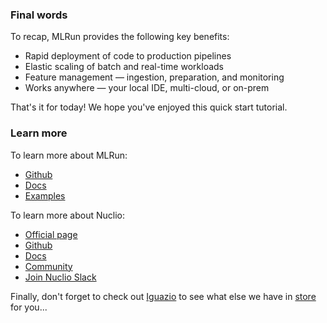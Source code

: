 ### Final words

To recap, MLRun provides the following key benefits:

- Rapid deployment of code to production pipelines
- Elastic scaling of batch and real-time workloads
- Feature management — ingestion, preparation, and monitoring
- Works anywhere — your local IDE, multi-cloud, or on-prem

That's it for today!
We hope you've enjoyed this quick start tutorial.

### Learn more

To learn more about MLRun:

- [Github](https://github.com/mlrun/mlrun#general-concept-and-motivation)
- [Docs](https://docs.mlrun.org/en/latest)
- [Examples](https://docs.mlrun.org/en/latest/examples.html)

To learn more about Nuclio:

- [Official page](https://nuclio.io/)
- [Github](https://github.com/nuclio/nuclio#nuclio---serverless-for-real-time-events-and-data-processing)
- [Docs](https://nuclio.io/docs/latest/introduction/)
- [Community](https://nuclio.io/#!/community)
- [Join Nuclio Slack](https://lit-oasis-83353.herokuapp.com/)

Finally, don't forget to check out [Iguazio](https://www.iguazio.com/) to see what else we have
in [store](https://www.iguazio.com/feature-store/) for you...
